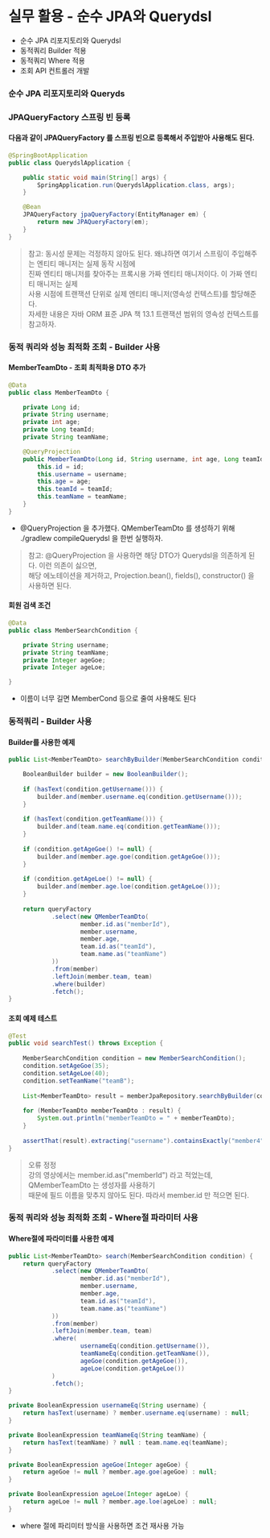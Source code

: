# 실무 활용 - 순수 JPA와 Querydsl
- 순수 JPA 리포지토리와 Querydsl
- 동적쿼리 Builder 적용
- 동적쿼리 Where 적용
- 조회 API 컨트롤러 개발

### 순수 JPA 리포지토리와 Queryds

### JPAQueryFactory 스프링 빈 등록
#### 다음과 같이 JPAQueryFactory 를 스프링 빈으로 등록해서 주입받아 사용해도 된다.
``` java
@SpringBootApplication
public class QuerydslApplication {

	public static void main(String[] args) {
		SpringApplication.run(QuerydslApplication.class, args);
	}

	@Bean
	JPAQueryFactory jpaQueryFactory(EntityManager em) {
		return new JPAQueryFactory(em);
	}
}
``` 
> 참고: 동시성 문제는 걱정하지 않아도 된다. 왜냐하면 여기서 스프링이 주입해주는 엔티티 매니저는 실제 동작 시점에  
> 진짜 엔티티 매니저를 찾아주는 프록시용 가짜 엔티티 매니저이다. 이 가짜 엔티티 매니저는 실제  
> 사용 시점에 트랜잭션 단위로 실제 엔티티 매니저(영속성 컨텍스트)를 할당해준다.  
> 자세한 내용은 자바 ORM 표준 JPA 책 13.1 트랜잭션 범위의 영속성 컨텍스트를 참고하자.

### 동적 쿼리와 성능 최적화 조회 - Builder 사용

#### MemberTeamDto - 조회 최적화용 DTO 추가
``` java
@Data
public class MemberTeamDto {

    private Long id;
    private String username;
    private int age;
    private Long teamId;
    private String teamName;

    @QueryProjection
    public MemberTeamDto(Long id, String username, int age, Long teamId, String teamName) {
        this.id = id;
        this.username = username;
        this.age = age;
        this.teamId = teamId;
        this.teamName = teamName;
    }
}
``` 
- @QueryProjection 을 추가했다. QMemberTeamDto 를 생성하기 위해 ./gradlew compileQuerydsl 을 한번 실행하자.

> 참고: @QueryProjection 을 사용하면 해당 DTO가 Querydsl을 의존하게 된다. 이런 의존이 싫으면,  
> 해당 에노테이션을 제거하고, Projection.bean(), fields(), constructor() 을 사용하면 된다.

#### 회원 검색 조건
``` java
@Data
public class MemberSearchCondition {

    private String username;
    private String teamName;
    private Integer ageGoe;
    private Integer ageLoe;

}
```
- 이름이 너무 길면 MemberCond 등으로 줄여 사용해도 된다

### 동적쿼리 - Builder 사용

#### Builder를 사용한 예제
``` java
public List<MemberTeamDto> searchByBuilder(MemberSearchCondition condition) {

    BooleanBuilder builder = new BooleanBuilder();
    
    if (hasText(condition.getUsername())) {
        builder.and(member.username.eq(condition.getUsername()));
    }
    
    if (hasText(condition.getTeamName())) {
        builder.and(team.name.eq(condition.getTeamName()));
    }
    
    if (condition.getAgeGoe() != null) {
        builder.and(member.age.goe(condition.getAgeGoe()));
    }
    
    if (condition.getAgeLoe() != null) {
        builder.and(member.age.loe(condition.getAgeLoe()));
    }       
    
    return queryFactory
            .select(new QMemberTeamDto(
                    member.id.as("memberId"),
                    member.username,
                    member.age,
                    team.id.as("teamId"),
                    team.name.as("teamName")
            ))
            .from(member)
            .leftJoin(member.team, team)
            .where(builder)
            .fetch();
}
```

#### 조회 예제 테스트
``` java
@Test
public void searchTest() throws Exception {
    
    MemberSearchCondition condition = new MemberSearchCondition();
    condition.setAgeGoe(35);
    condition.setAgeLoe(40);
    condition.setTeamName("teamB");
    
    List<MemberTeamDto> result = memberJpaRepository.searchByBuilder(condition);
    
    for (MemberTeamDto memberTeamDto : result) {
        System.out.println("memberTeamDto = " + memberTeamDto);
    }
    
    assertThat(result).extracting("username").containsExactly("member4");
}
``` 
> 오류 정정  
> 강의 영상에서는 member.id.as("memberId") 라고 적었는데, QMemberTeamDto 는 생성자를 사용하기  
> 때문에 필드 이름을 맞추지 않아도 된다. 따라서 member.id 만 적으면 된다.

### 동적 쿼리와 성능 최적화 조회 - Where절 파라미터 사용

#### Where절에 파라미터를 사용한 예제
``` java
public List<MemberTeamDto> search(MemberSearchCondition condition) {
    return queryFactory
            .select(new QMemberTeamDto(
                    member.id.as("memberId"),
                    member.username,
                    member.age,
                    team.id.as("teamId"),
                    team.name.as("teamName")
            ))
            .from(member)
            .leftJoin(member.team, team)
            .where(
                    usernameEq(condition.getUsername()),
                    teamNameEq(condition.getTeamName()),
                    ageGoe(condition.getAgeGoe()),
                    ageLoe(condition.getAgeLoe())
            )
            .fetch();
}

private BooleanExpression usernameEq(String username) {
    return hasText(username) ? member.username.eq(username) : null;
}

private BooleanExpression teamNameEq(String teamName) {
    return hasText(teamName) ? null : team.name.eq(teamName);
}

private BooleanExpression ageGoe(Integer ageGoe) {
    return ageGoe != null ? member.age.goe(ageGoe) : null;
}

private BooleanExpression ageLoe(Integer ageLoe) {
    return ageLoe != null ? member.age.loe(ageLoe) : null;
}
```
- where 절에 파리미터 방식을 사용하면 조건 재사용 가능